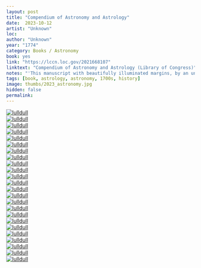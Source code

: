 ```yaml
---
layout: post
title: "Compendium of Astronomy and Astrology"
date:  2023-10-12
artist: "Unknown"
loc: 
author: "Unknown"
year: "1774"
category: Books / Astronomy
book: yes
link: "https://lccn.loc.gov/2021668107"
linktext: "Compendium of Astronomy and Astrology (Library of Congress)"
notes: "'This manuscript with beautifully illuminated margins, by an unknown writer, is an 18th century compendium of works on astronomy and astrology. It contains excerpts of several treatises on astronomy and numerology...'"
tags: [book, astrology, astronomy, 1700s, history]
image: thumbs/2023_astronomy.jpg
hidden: false
permalink:
---
```



<div class="post_image_01">
	<div class="post_image_inner">
		<a href="{{ site.baseurl }}/images/posts/2023_astronomy/001.jpg" target="_blank">
		<img src="{{ site.baseurl }}/images/posts/2023_astronomy/001.jpg" alt="lulldull"></a>
	</div>
	<div class="post_image_inner">
		<a href="{{ site.baseurl }}/images/posts/2023_astronomy/002.jpg" target="_blank">
		<img src="{{ site.baseurl }}/images/posts/2023_astronomy/002.jpg" alt="lulldull"></a>
	</div>
</div>

<div class="post_image_01">
	<div class="post_image_inner">
		<a href="{{ site.baseurl }}/images/posts/2023_astronomy/003.jpg" target="_blank">
		<img src="{{ site.baseurl }}/images/posts/2023_astronomy/003.jpg" alt="lulldull"></a>
	</div>
	<div class="post_image_inner">
		<a href="{{ site.baseurl }}/images/posts/2023_astronomy/004.jpg" target="_blank">
		<img src="{{ site.baseurl }}/images/posts/2023_astronomy/004.jpg" alt="lulldull"></a>
	</div>
</div>

<div class="post_image_01">
	<div class="post_image_inner">
		<a href="{{ site.baseurl }}/images/posts/2023_astronomy/005.jpg" target="_blank">
		<img src="{{ site.baseurl }}/images/posts/2023_astronomy/005.jpg" alt="lulldull"></a>
	</div>
	<div class="post_image_inner">
		<a href="{{ site.baseurl }}/images/posts/2023_astronomy/006.jpg" target="_blank">
		<img src="{{ site.baseurl }}/images/posts/2023_astronomy/006.jpg" alt="lulldull"></a>
	</div>
</div>

<div class="post_image_01">
	<div class="post_image_inner">
		<a href="{{ site.baseurl }}/images/posts/2023_astronomy/007.jpg" target="_blank">
		<img src="{{ site.baseurl }}/images/posts/2023_astronomy/007.jpg" alt="lulldull"></a>
	</div>
	<div class="post_image_inner">
		<a href="{{ site.baseurl }}/images/posts/2023_astronomy/008.jpg" target="_blank">
		<img src="{{ site.baseurl }}/images/posts/2023_astronomy/008.jpg" alt="lulldull"></a>
	</div>
</div>

<div class="post_image_01">
	<div class="post_image_inner">
		<a href="{{ site.baseurl }}/images/posts/2023_astronomy/009.jpg" target="_blank">
		<img src="{{ site.baseurl }}/images/posts/2023_astronomy/009.jpg" alt="lulldull"></a>
	</div>
	<div class="post_image_inner">
		<a href="{{ site.baseurl }}/images/posts/2023_astronomy/010.jpg" target="_blank">
		<img src="{{ site.baseurl }}/images/posts/2023_astronomy/010.jpg" alt="lulldull"></a>
	</div>
</div>

<div class="post_image_01">
	<div class="post_image_inner">
		<a href="{{ site.baseurl }}/images/posts/2023_astronomy/011.jpg" target="_blank">
		<img src="{{ site.baseurl }}/images/posts/2023_astronomy/011.jpg" alt="lulldull"></a>
	</div>
	<div class="post_image_inner">
		<a href="{{ site.baseurl }}/images/posts/2023_astronomy/012.jpg" target="_blank">
		<img src="{{ site.baseurl }}/images/posts/2023_astronomy/012.jpg" alt="lulldull"></a>
	</div>
</div>

<div class="post_image_01">
	<div class="post_image_inner">
		<a href="{{ site.baseurl }}/images/posts/2023_astronomy/013.jpg" target="_blank">
		<img src="{{ site.baseurl }}/images/posts/2023_astronomy/013.jpg" alt="lulldull"></a>
	</div>
	<div class="post_image_inner">
		<a href="{{ site.baseurl }}/images/posts/2023_astronomy/014.jpg" target="_blank">
		<img src="{{ site.baseurl }}/images/posts/2023_astronomy/014.jpg" alt="lulldull"></a>
	</div>
</div>

<div class="post_image_01">
	<div class="post_image_inner">
		<a href="{{ site.baseurl }}/images/posts/2023_astronomy/015.jpg" target="_blank">
		<img src="{{ site.baseurl }}/images/posts/2023_astronomy/015.jpg" alt="lulldull"></a>
	</div>
	<div class="post_image_inner">
		<a href="{{ site.baseurl }}/images/posts/2023_astronomy/016.jpg" target="_blank">
		<img src="{{ site.baseurl }}/images/posts/2023_astronomy/016.jpg" alt="lulldull"></a>
	</div>
</div>

<div class="post_image_01">
	<div class="post_image_inner">
		<a href="{{ site.baseurl }}/images/posts/2023_astronomy/017.jpg" target="_blank">
		<img src="{{ site.baseurl }}/images/posts/2023_astronomy/017.jpg" alt="lulldull"></a>
	</div>
	<div class="post_image_inner">
		<a href="{{ site.baseurl }}/images/posts/2023_astronomy/018.jpg" target="_blank">
		<img src="{{ site.baseurl }}/images/posts/2023_astronomy/018.jpg" alt="lulldull"></a>
	</div>
</div>

<div class="post_image_01">
	<div class="post_image_inner">
		<a href="{{ site.baseurl }}/images/posts/2023_astronomy/019.jpg" target="_blank">
		<img src="{{ site.baseurl }}/images/posts/2023_astronomy/019.jpg" alt="lulldull"></a>
	</div>
	<div class="post_image_inner">
		<a href="{{ site.baseurl }}/images/posts/2023_astronomy/020.jpg" target="_blank">
		<img src="{{ site.baseurl }}/images/posts/2023_astronomy/020.jpg" alt="lulldull"></a>
	</div>
</div>

<div class="post_image_01">
	<div class="post_image_inner">
		<a href="{{ site.baseurl }}/images/posts/2023_astronomy/021.jpg" target="_blank">
		<img src="{{ site.baseurl }}/images/posts/2023_astronomy/021.jpg" alt="lulldull"></a>
	</div>
	<div class="post_image_inner">
		<a href="{{ site.baseurl }}/images/posts/2023_astronomy/022.jpg" target="_blank">
		<img src="{{ site.baseurl }}/images/posts/2023_astronomy/022.jpg" alt="lulldull"></a>
	</div>
</div>

<div class="post_image_01">
	<div class="post_image_inner">
		<a href="{{ site.baseurl }}/images/posts/2023_astronomy/023.jpg" target="_blank">
		<img src="{{ site.baseurl }}/images/posts/2023_astronomy/023.jpg" alt="lulldull"></a>
	</div>
	<div class="post_image_inner">
		<a href="{{ site.baseurl }}/images/posts/2023_astronomy/024.jpg" target="_blank">
		<img src="{{ site.baseurl }}/images/posts/2023_astronomy/024.jpg" alt="lulldull"></a>
	</div>
</div>

